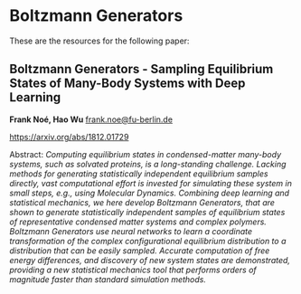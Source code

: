 # Boltzmann Generators
These are the resources for the following paper:

Boltzmann Generators - Sampling Equilibrium States of Many-Body Systems with Deep Learning
---
**Frank Noé, Hao Wu**
frank.noe@fu-berlin.de

https://arxiv.org/abs/1812.01729

Abstract: *Computing equilibrium states in condensed-matter many-body systems, such as solvated proteins, is a long-standing challenge. Lacking methods for generating statistically independent equilibrium samples directly, vast computational effort is invested for simulating these system in small steps, e.g., using Molecular Dynamics. Combining deep learning and statistical mechanics, we here develop Boltzmann Generators, that are shown to generate statistically independent samples of equilibrium states of representative condensed matter systems and complex polymers. Boltzmann Generators use neural networks to learn a coordinate transformation of the complex configurational equilibrium distribution to a distribution that can be easily sampled. Accurate computation of free energy differences, and discovery of new system states are demonstrated, providing a new statistical mechanics tool that performs orders of magnitude faster than standard simulation methods.* 

